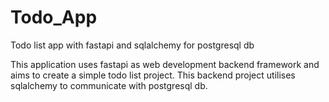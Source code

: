 # Todo_App
Todo list app with fastapi and sqlalchemy for postgresql db

This application uses fastapi as web development backend framework and aims to create a simple todo list project. This backend project utilises sqlalchemy to communicate with postgresql db.
